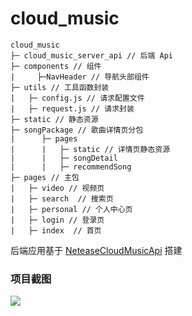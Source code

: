 # cloud_music

```
cloud_music
├─ cloud_music_server_api // 后端 Api
├─ components // 组件
|     ├─NavHeader // 导航头部组件
├─ utils // 工具函数封装
|   ├─ config.js // 请求配置文件
|   ├─ request.js // 请求封装
├─ static // 静态资源
├─ songPackage // 歌曲详情页分包
|      ├─ pages
|      |   ├─ static // 详情页静态资源
|      |   ├─ songDetail
|      |   ├─ recommendSong
├─ pages // 主包
|   ├─ video // 视频页
|   ├─ search  // 搜索页
|   ├─ personal // 个人中心页
|   ├─ login // 登录页
|   ├─ index  // 首页
```

后端应用基于 [NeteaseCloudMusicApi](https://github.com/Binaryify/NeteaseCloudMusicApi) 搭建

### 项目截图

![](https://images.zoft.work/images/cloud_music/cloud_music_preview.jpg)